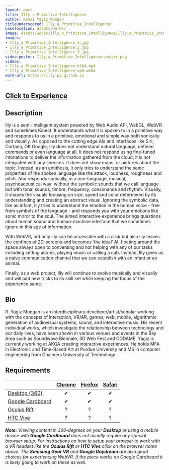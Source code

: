 ```yaml
---
layout: post
title: Illy a Primitive Intelligence
author: Remzi Yagiz Mungan
titleUnderscored: Illy_a_Primitive_Intelligence
baselocation: assets/works/
image: assets/works/Illy_a_Primitive_Intelligence/Illy_a_Primitive_Intelligence_1.jpg
images:
- Illy_a_Primitive_Intelligence_1.jpg
- Illy_a_Primitive_Intelligence_2.jpg
- Illy_a_Primitive_Intelligence_3.jpg
video-poster: Illy_a_Primitive_Intelligence-poster.png
videos: 
- Illy_a_Primitive_Intelligence-h264.mp4
- Illy_a_Primitive_Intelligence-vp9.webm
work-url: https://illy-pi.github.io
---
```


<h2><a href="{{ page.work-url }}" target="_blank" class="button fit special icon fa-play"> Click to Experience</a></h2>

<div class="box" markdown="1">

## Description
Illy is a semi-intelligent system powered by Web Audio API, WebGL, WebVR and sometimes Kinect. It understands what it is spoken to in a primitive way and responds to us in a primitive, emotional and simple way both sonically and visually. As opposed to the cutting edge AIs and interfaces like Siri, Cortana, OK Google, Illy does not understand natural language, defined commands or even language at all. It does not respond using fine-tuned intonations to deliver the information gathered from the cloud, it is not integrated with any services. It does not show maps, or pictures about the topic. Instead, as an antithesis, it only tries to understand the sonic properties of the spoken language like the attack, loudness, roughness and pitch. And responds sonically, in a non-language, musical, psychoacoustical way: without the symbolic sounds that we call language but with tonal sounds, timbre, frequency, consonance and rhythm. Visually, it shapes the visuals focusing on size, speed and color determined by its understanding and creating an abstract visual. Ignoring the symbolic data, like an infant, Illy tries to understand the emotion in the human voice - free from symbols of the language - and responds you with your emotions like sonic mirror to the soul. The aimed interactive experience brings questions about human sound and human-machine interface that we sometimes ignore in this age of information. 

With WebVR, not only Illy can be accessible with a click but also Illy leaves the confines of 2D-screens and becomes ‘the ideal’ AI, floating around the space always open to conversing and not helping with any of our tasks including setting alarms, playing music or calling a cab. Instead, Illy gives us a naïve communication channel that we can establish with an infant or an animal. 

Finally, as a web project, Illy will continue to evolve musically and visually and will add new tricks to its skill set while keeping the focus of the experience same.   

## Bio	
R. Yagiz Mungan is an interdisciplinary developer/artist/scholar working with the concepts of interaction, VR/AR, games, web, mobile, algorithmic generation of audiovisual systems, sound, and interactive music. His recent individual works, which investigate the relationship between technology and our daily lives, have been shown in various venues and events in the Bay Area such as Soundwave Biennale, 3D Web Fest and CODAME. Yagiz is currently working at AKQA creating interactive experiences. He holds MFA in Electronic and Time-Based Art at Purdue University and MS in computer engineering from Chalmers University of Technology

</div>

<div class="box" markdown="1">

## Requirements

|                     |[Chrome][2]|[Firefox][4]|[Safari][6]  
|---------------------|:---------:|:----------:|:---------:
|[Desktop (360)][7]   |✔          |✔           |✔     
|[Google Cardboard][8]|✔          |✔           |✔     
|[Oculus Rift][9]     |?          |?           |?      
|[HTC Vive][10]       |?          |?           |?
  
[1]:instructions.html#edge-ins
[2]:instructions.html#chrome-ins 
[3]:instructions.html#chromium-ins 
[4]:instructions.html#firefox-ins 
[5]:instructions.html#firefoxnightly-ins 
[6]:instructions.html#safari-ins 
[7]:instructions.html#desktop-ins
[8]:https://vr.google.com/cardboard/
[9]:https://www.oculus.com/rift/
[10]:https://www.vive.com/

***Note:** Viewing content in 360-degrees on your **Desktop** or using a mobile device with **Google Cardboard** does not usually require any special browser setup. For instructions on how to setup your browser to work with a VR headset like the **Oculus Rift** or **HTC Vive** click on the browser name above. The **Samsung Gear VR** and **Google Daydream** are also good choices for experiencing WebVR. If the piece works on Google Cardboard it is likely going to work on these as well.*

</div>
